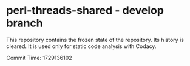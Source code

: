 # perl-threads-shared - develop branch

This repository contains the frozen state of the repository.
Its history is cleared. It is used only for static code
analysis with Codacy.

Commit Time: 1729136102